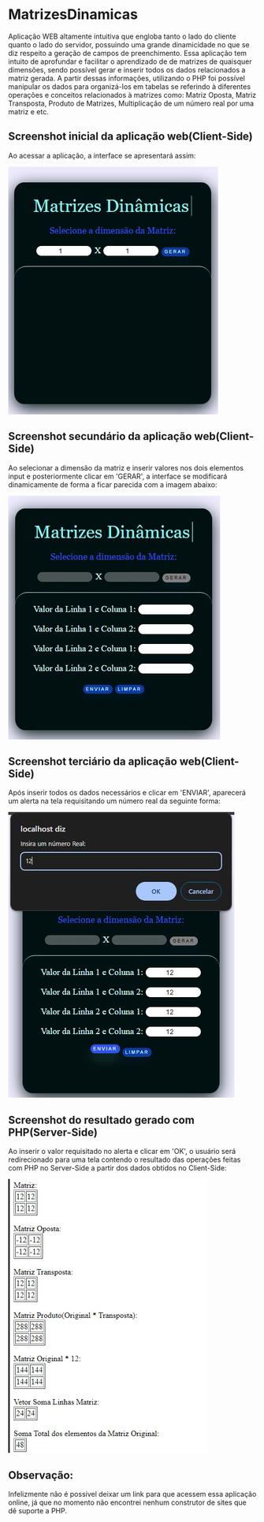 # MatrizesDinamicas

Aplicação WEB altamente intuitiva que engloba tanto o lado do cliente quanto o lado do servidor, possuindo uma grande dinamicidade no que se diz respeito a geração de campos
de preenchimento. 
Essa aplicação  tem intuito de aprofundar e  facilitar o aprendizado de de matrizes de quaisquer dimensões, sendo possível gerar e
inserir todos os dados relacionados a matriz gerada. 
A partir dessas informações, utilizando o PHP foi possível manipular os dados para organizá-los em tabelas se referindo
à diferentes operações e conceitos relacionados à matrizes como: Matriz Oposta, Matriz Transposta, Produto de Matrizes, Multiplicação de um número real por uma matriz e etc.

## Screenshot inicial da aplicação web(Client-Side)
Ao acessar a aplicação, a interface se apresentará assim:

![Screenshot inicial da interface do projeto](MatrizesDinamicasClient1.jpg)

## Screenshot secundário da aplicação web(Client-Side)
Ao selecionar a dimensão da matriz e inserir valores nos dois elementos input e posteriormente clicar em 'GERAR', a interface se modificará dinamicamente de forma a ficar parecida com a imagem abaixo:

![Screenshot inicial da interface do projeto](MatrizesDinamicasClient2.jpg)

## Screenshot terciário da aplicação web(Client-Side)
Após inserir todos os dados necessários e clicar em 'ENVIAR', aparecerá um alerta na tela requisitando um número real da seguinte forma:

![Screenshot inicial da interface do projeto](MatrizesDinamicasClient3.jpg)

## Screenshot do resultado gerado com PHP(Server-Side) 
Ao inserir o valor requisitado no alerta e clicar em 'OK', o usuário será redirecionado para uma tela contendo o resultado das operações feitas com PHP no Server-Side a partir dos dados obtidos no Client-Side:

![Screenshot inicial da interface do projeto](MatrizesDinamicasServer.jpg)

## Observação:

Infelizmente não é possivel deixar um link para que acessem essa aplicação online, já que no momento não encontrei nenhum construtor de sites que dê suporte a PHP.
